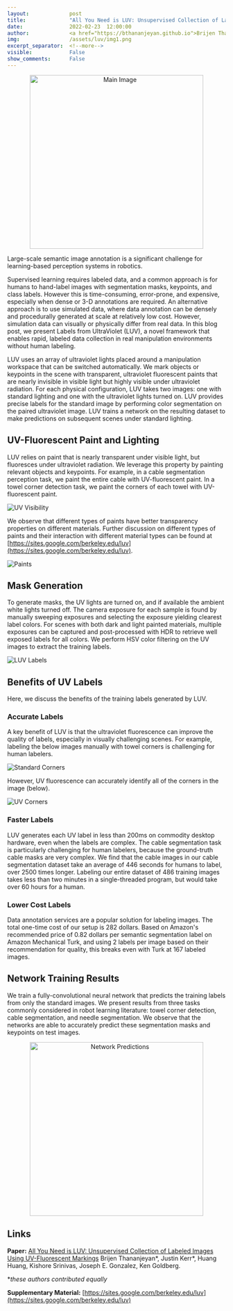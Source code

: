 ```yaml
---
layout:             post
title:              "All You Need is LUV: Unsupervised Collection of Labeled Images Using UV-Fluorescent Markings"
date:               2022-02-23  12:00:00
author:             <a href="https://bthananjeyan.github.io">Brijen Thananjeyan*</a> and <a href="https://kerrj.github.io/">Justin Kerr*</a> 
img:                /assets/luv/img1.png
excerpt_separator:  <!--more-->
visible:            False
show_comments:      False
---
```


<!--
These are comments in HTML. The above header text is needed to format the
title, authors, etc. The "example_post" is an example representative image (not
GIF) that we use for each post for tweeting (see below as well) and for the
emails to subscribers. Please provide this image (and any other images and
GIFs) in the blog to the BAIR Blog editors directly.

The text directly below gets tweets to work. Please adjust according to your
post.

The `static/blog` directory is a location on the blog server which permanently
stores the images/GIFs in BAIR Blog posts. Each post has a subdirectory under
this for its images (titled `example_post` here, please change).

Keeping the post visbility as False will mean the post is only accessible if
you know the exact URL.

You can also turn on Disqus comments, but we recommend disabling this feature.
-->

<!-- twitter -->
<meta name="twitter:title" content="All You Need is LUV: Unsupervised Collection of Labeled Images Using UV-Fluorescent Markings">
<meta name="twitter:card" content="summary_large_image">
<meta name="twitter:image" content="https://bair.berkeley.edu/static/blog/luv/splash.png">

<meta name="keywords" content="semantic segmentation, robot perception, self-supervised learning">
<meta name="description" content="Blog post about labels from ultraviolet">
<meta name="author" content="Brijen Thananjeyan, Justin Kerr">

<!--
The actual text for the post content appears below.  Text will appear on the
homepage, i.e., https://bair.berkeley.edu/blog/ but we only show part of the
posts on the homepage. The rest is accessed via clicking 'Continue'. This is
enforced with the `more` excerpt separator.
-->

<!-- ![Main Image](https://bair.berkeley.edu/static/blog/luv/splash.png) -->
<center><img src="https://bair.berkeley.edu/static/blog/luv/splash.png" alt="Main Image" width="400"/></center>



Large-scale semantic image annotation is a significant challenge for learning-based perception systems in robotics.
<!-- Current approaches often rely on human labelers, which can be expensive, or simulation data, which can visually or physically differ from real data. -->
Supervised learning requires labeled data, and a common approach is for humans to hand-label images with segmentation masks, keypoints, and class labels.
However this is time-consuming, error-prone, and expensive, especially when dense or 3-D annotations are required.
An alternative approach is to use simulated data, where data annotation can be densely and procedurally generated at scale at relatively low cost.
However, simulation data can visually or physically differ from real data. In this blog post, we present Labels from UltraViolet (LUV), a novel framework that enables rapid, labeled data collection in real manipulation environments without human labeling.

<!--more-->

LUV uses an array of ultraviolet lights placed around a manipulation workspace that can be switched automatically. We mark objects or keypoints in the scene with transparent, ultraviolet fluorescent paints that are nearly invisible in visible light but highly visible under ultraviolet radiation. For each physical configuration, LUV takes two images: one with standard lighting and one with the ultraviolet lights turned on. LUV provides precise labels for the standard image by performing color segmentation on the paired ultraviolet image. LUV trains a network on the resulting dataset to make predictions on subsequent scenes under standard lighting.

## UV-Fluorescent Paint and Lighting
LUV relies on paint that is nearly transparent under visible light, but fluoresces under ultraviolet radiation. We leverage this property by painting relevant objects and keypoints. For example, in a cable segmentation perception task, we paint the entire cable with UV-fluorescent paint. In a towel corner detection task, we paint the corners of each towel with UV-fluorescent paint.

![UV Visibility](https://bair.berkeley.edu/static/blog/luv/visibility.png)

We observe that different types of paints have better transparency properties on different materials. Further discussion on different types of paints and their interaction with different material types can be found at [https://sites.google.com/berkeley.edu/luv](https://sites.google.com/berkeley.edu/luv).

![Paints](https://bair.berkeley.edu/static/blog/luv/paints.png)

## Mask Generation

To generate masks, the UV lights are turned on, and if available the ambient white lights turned off. The camera exposure for each sample is found by manually sweeping exposures and selecting the exposure yielding clearest label colors. For scenes with both dark and light painted materials, multiple exposures can be captured and post-processed with HDR to retrieve well exposed labels for all colors. We perform HSV color filtering on the UV images to extract the training labels.

![LUV Labels](https://bair.berkeley.edu/static/blog/luv/luvlabels.png)

## Benefits of UV Labels

Here, we discuss the benefits of the training labels generated by LUV.

### Accurate Labels
A key benefit of LUV is that the ultraviolet fluorescence can improve the quality of labels, especially in visually challenging scenes. For example, labeling the below images manually with towel corners is challenging for human labelers.

![Standard Corners](https://bair.berkeley.edu/static/blog/luv/normal.png)

However, UV fluorescence can accurately identify all of the corners in the image (below).

![UV Corners](https://bair.berkeley.edu/static/blog/luv/uv.png)

### Faster Labels
LUV generates each UV label in less than 200ms on commodity desktop hardware, even when the labels are complex. The cable segmentation task is particularly challenging for human labelers, because the ground-truth cable masks are very complex. We find that the cable images in our cable segmentation dataset take an average of 446 seconds for humans to label, over 2500 times longer. Labeling our entire dataset of 486 training images takes less than two minutes in a single-threaded program, but would take over 60 hours for a human.

### Lower Cost Labels
Data annotation services are a popular solution for labeling images. The total one-time cost of our setup is 282 dollars. Based on Amazon's recommended price of 0.82 dollars per semantic segmentation label on Amazon Mechanical Turk, and using 2 labels per image based on their recommendation for quality, this breaks even with Turk at 167 labeled images.

## Network Training Results
We train a fully-convolutional neural network that predicts the training labels from only the standard images. We present results from three tasks commonly considered in robot learning literature: towel corner detection, cable segmentation, and needle segmentation. We observe that the networks are able to accurately predict these segmentation masks and keypoints on test images.

<!-- ![Network Predictions](https://bair.berkeley.edu/static/blog/luv/preds.png) -->
<center><img src="https://bair.berkeley.edu/static/blog/luv/preds.png" alt="Network Predictions" width="400"/></center>


## Links

**Paper:** [All You Need is LUV: Unsupervised Collection of Labeled Images Using UV-Fluorescent Markings](https://arxiv.org/abs/2203.04566)
Brijen Thananjeyan\*, Justin Kerr\*, Huang Huang, Kishore Srinivas, Joseph E. Gonzalez, Ken Goldberg.

\**these authors contributed equally* 

**Supplementary Material:** [https://sites.google.com/berkeley.edu/luv](https://sites.google.com/berkeley.edu/luv)



